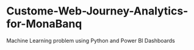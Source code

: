# Custome-Web-Journey-Analytics-for-MonaBanq
Machine Learning problem using Python and Power BI Dashboards
